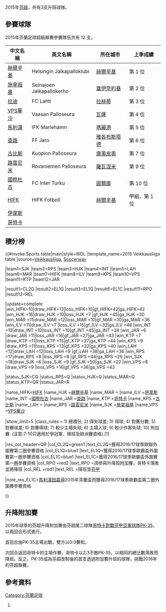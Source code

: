 2015年[芬超](https://zh.wikipedia.org/wiki/芬超 "wikilink")，共有3支升班球隊。

## 參賽球隊

2015年芬蘭足球超級聯賽參賽隊伍共有 12 支。

| 中文名稱                                                        | 英文名稱                      | 所在城市                                                    | 上季成績     |
| ----------------------------------------------------------- | ------------------------- | ------------------------------------------------------- | -------- |
| [赫爾辛基](https://zh.wikipedia.org/wiki/HJK赫爾辛基 "wikilink")    | Helsingin Jalkapalloklubi | [赫爾辛基](https://zh.wikipedia.org/wiki/赫爾辛基 "wikilink")   | 第 1 位    |
| [施拿祖基](https://zh.wikipedia.org/wiki/施拿祖基 "wikilink")       | Seinajoen Jalkapallokerho | [塞伊奈約基](https://zh.wikipedia.org/wiki/塞伊奈約基 "wikilink") | 第 2 位    |
| [拉迪](https://zh.wikipedia.org/wiki/拉赫蒂足球俱樂部 "wikilink")     | FC Lahti                  | [拉赫蒂](../Page/拉赫蒂.md "wikilink")                        | 第 3 位    |
| [VPS華沙](https://zh.wikipedia.org/wiki/瓦薩足球俱樂部 "wikilink")   | Vaasan Palloseura         | [瓦薩](https://zh.wikipedia.org/wiki/瓦薩 "wikilink")       | 第 4 位    |
| [馬利漢](https://zh.wikipedia.org/wiki/IFK瑪麗港足球俱樂部 "wikilink") | IFK Mariehamn             | [瑪麗港](https://zh.wikipedia.org/wiki/瑪麗港 "wikilink")     | 第 5 位    |
| [查路](https://zh.wikipedia.org/wiki/雅羅足球俱樂部 "wikilink")      | FF Jaro                   | [雅各布斯塔德](../Page/雅各布斯塔德.md "wikilink")                  | 第 6 位    |
| [古比斯](https://zh.wikipedia.org/wiki/古比斯 "wikilink")         | Kuopion Palloseura        | [庫奧皮奧](../Page/庫奧皮奧.md "wikilink")                      | 第 7 位    |
| [路雲尼米](https://zh.wikipedia.org/wiki/羅瓦涅米足球俱樂部 "wikilink")  | Rovaniemen Palloseura     | [羅瓦涅米](https://zh.wikipedia.org/wiki/羅瓦涅米 "wikilink")   | 第 9 位    |
| [國際杜古](../Page/圖爾庫國際足球俱樂部.md "wikilink")                    | FC Inter Turku            | [圖爾庫](../Page/圖爾庫.md "wikilink")                        | 第 10 位   |
| [HIFK](https://zh.wikipedia.org/wiki/HIFK足球會 "wikilink")    | HIFK Fotboll              | [赫爾辛基](https://zh.wikipedia.org/wiki/赫爾辛基 "wikilink")   | 甲組，第 1 位 |
| [伊韋斯](https://zh.wikipedia.org/wiki/伊韋斯足球會 "wikilink")      |                           |                                                         |          |
| [哥特卡](https://zh.wikipedia.org/wiki/哥特卡 "wikilink")         |                           |                                                         |          |

## 積分榜

{{\#invoke:Sports table|main|style=WDL |template_name=2015
Veikkausliiga table
|source=[Veikkausliiga](http://www.veikkausliiga.com/tilastot/spljp15/joukkueet/),
[Soccerway](http://www.soccerway.com/national/finland/veikkausliiga/2015/regular-season/r30442/)

|team1=SJK |team2=RPS |team3=HJK |team4=INT |team5=LAH |team6=MAR
|team7=HIFK |team8=ILV |team9=KPS |team10=VPS |team11=KTP |team12=JAR

|result1=CL2Q |result2=EL1Q |result3=EL1Q |result6=EL1C |result11=RPO
|result12=REL

|update=complete
|win_HIFK=10|draw_HIFK=13|loss_HIFK=10|gf_HIFK=42|ga_HIFK=42
|win_HJK =16|draw_HJK =10|loss_HJK =7 |gf_HJK =45|ga_HJK =30
|win_MAR =11|draw_MAR =12|loss_MAR =10|gf_MAR =30|ga_MAR =36
|win_ILV =11|draw_ILV =7 |loss_ILV =15|gf_ILV =32|ga_ILV =48
|win_INT =13|draw_INT =10|loss_INT =10|gf_INT =45|ga_INT =34
|win_JAR =6 |draw_JAR =11|loss_JAR =16|gf_JAR =27|ga_JAR =43
|win_KTP =7 |draw_KTP =11|loss_KTP =15|gf_KTP =27|ga_KTP =44
|win_KPS =9 |draw_KPS =11|loss_KPS =13|gf_KPS =32|ga_KPS =40
|win_LAH =12|draw_LAH =12|loss_LAH =9 |gf_LAH =38|ga_LAH =36
|win_RPS =17|draw_RPS =8 |loss_RPS =8 |gf_RPS =44|ga_RPS =29
|win_SJK =18|draw_SJK =6 |loss_SJK =9 |gf_SJK =50|ga_SJK =22
|win_VPS =8 |draw_VPS =9 |loss_VPS =16|gf_VPS =36|ga_VPS =43

|status_SJK=CQ |status_RPS=Q |status_HJK=Q |status_MAR=Q
|status_KTP=QR |status_JAR=R

|name_HIFK=[HIFK](https://zh.wikipedia.org/wiki/HIFK足球會 "wikilink")
|name_HJK =[赫爾辛基](https://zh.wikipedia.org/wiki/HJK赫爾辛基 "wikilink")
|name_MAR = |name_ILV
=[伊韋斯](https://zh.wikipedia.org/wiki/伊韋斯 "wikilink")
|name_INT =[國際杜古](https://zh.wikipedia.org/wiki/國際杜古 "wikilink")
|name_JAR =[查路](https://zh.wikipedia.org/wiki/查路 "wikilink") |name_KTP
=[哥特卡](https://zh.wikipedia.org/wiki/哥特卡 "wikilink") |name_KPS
=[古比斯](https://zh.wikipedia.org/wiki/古比斯 "wikilink") |name_LAH =
|name_RPS =[路雲尼米](https://zh.wikipedia.org/wiki/路雲尼米 "wikilink")
|name_SJK =[施拿祖基](https://zh.wikipedia.org/wiki/施拿祖基 "wikilink")
|name_VPS =[VPS華沙](https://zh.wikipedia.org/wiki/VPS華沙 "wikilink")

|show_limit=5 |class_rules = 1) 總積分; 2) 得失球差; 3) 得球; 4) 對賽分數; 5) 對賽球差;
6) 對賽得球; 7) 較少主場失球; 8) 主場入球; 9) 較少作客失球; 10) 附加賽.
(注意:7-10只適用於爭冠軍、降班及歐洲賽資格).\[1\]

|res_col_header=QR |col_CL2Q=green1
|text_CL2Q=獲得2016/17球季歐聯外圍賽第二圈參賽資格
|col_EL1Q=blue1 |text_EL1Q=獲得2016/17球季歐霸盃外圍賽第一圈參賽資格 |col_EL1C=blue1
|text_EL1C=獲得2016/17球季歐霸盃外圍賽第一圈參賽資格 |col_RPO =red2 |text_RPO
=須參與升降班附加賽，哥特卡落敗並將降班 |col_REL =red1 |text_REL
=降班至[芬甲](https://zh.wikipedia.org/wiki/芬甲 "wikilink")

|note_res_EL1C=[馬利漢因贏得](https://zh.wikipedia.org/wiki/馬利漢 "wikilink")2015年芬蘭盃而獲得2016/17球季歐霸盃第二圈外圍賽參賽資格

}}

## 升降附加賽

2015年球季的芬超升降附加賽由芬超尾二球隊[哥特卡對戰芬甲亞軍球隊](https://zh.wikipedia.org/wiki/哥特卡 "wikilink")[PK-35](https://zh.wikipedia.org/wiki/PK-35 "wikilink")，以兩回合形式進行。

首回合由PK-35主場出戰，雙方以0:0賽和。

次回合返回哥特卡的主場作賽，哥特卡以2:3不敵PK-35，以相同的總比數落敗而降班。反之，PK-35成為芬超改制後的首支透過附加賽升班的球隊，挑戰2016年的芬超聯賽。

## 參考資料

<references />

[Category:芬蘭足球](https://zh.wikipedia.org/wiki/Category:芬蘭足球 "wikilink")

1.